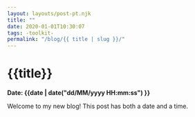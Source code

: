 ```yaml
---
layout: layouts/post-pt.njk
title: ""
date: 2020-01-01T10:30:07
tags: -toolkit-
permalink: "/blog/{{ title | slug }}/"
---
```


# {{title}}
**Date: {{date | date("dd/MM/yyyy HH:mm:ss") }}**

Welcome to my new blog! This post has both a date and a time.

<figure>
  <img src="../../images/" alt="">
  <figcaption>
    
  </figcaption>
</figure>